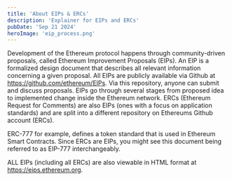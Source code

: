 ```yaml
---
title: 'About EIPs & ERCs'
description: 'Explainer for EIPs and ERCs'
pubDate: 'Sep 21 2024'
heroImage: 'eip_process.png'
---
```

Development of the Ethereum protocol happens through community-driven proposals, called Ethereum Improvement Proposals (EIPs). 
An EIP is a formalized design document that describes all relevant information concerning a given proposal. All EIPs are publicly available via Github at https://github.com/ethereum/EIPs. Via this repository, anyone can submit and discuss proposals. EIPs go through several stages from proposed idea to implemented change inside the Ethereum network. ERCs (Ethereum Request for Comments) are also EIPs (ones with a focus on application standards) and are split into a different repository on Ethereums Github account (ERCs).

ERC-777 for example, defines a token standard that is used in Ethereum Smart Contracts. Since ERCs are EIPs, you might see this document being referred to as EIP-777 interchangeably.

ALL EIPs (including all ERCs) are also viewable in HTML format at https://eips.ethereum.org.